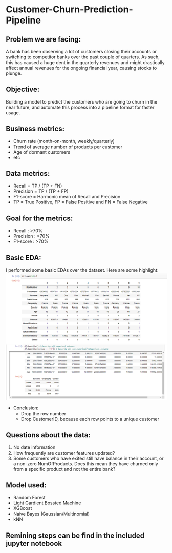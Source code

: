 # Customer-Churn-Prediction-Pipeline
## Problem we are facing:
A bank has been observing a lot of customers closing their accounts or switching to competitor banks over the past couple of quarters. As such, this has caused a huge dent in the quarterly revenues and might drastically affect annual revenues for the ongoing financial year, causing stocks to plunge. 
## Objective:
Building a model to predict the customers who are going to churn in the near future, and automate this process into a pipeline format for faster usage.
## Business metrics:
- Churn rate (month-on-month, weekly/quarterly)
- Trend of average number of products per customer
- Age of dormant customers
- etc
## Data metrics:
- Recall = TP / (TP + FN)
- Precision = TP / (TP + FP)
- F1-score = Harmonic mean of Recall and Precision
- TP = True Positive, FP = False Positive and FN = False Negative
## Goal for the metrics:
- Recall : >70%
- Precision : >70%
- F1-score : >70%


## Basic EDA:
I performed some basic EDAs over the dataset. Here are some highlight:
![](image/Screenshot_6.png)
![](image/Screenshot_1.png)
- Conclusion:
  - Drop the row number
  - Drop CustomerID, because each row points to a unique customer

## Questions about the data:
1. No date information
2. How frequently are customer features updated?
3. Some customers who have exited still have balance in their account, or a non-zero NumOfProducts. Does this mean they have churned only from a specific product and not the entire bank?

## Model used:
- Random Forest
- Light Gardient Bossted Machine
- XGBoost
- Naive Bayes (Gaussian/Multinomial)
- kNN
## Remining steps can be find in the included jupyter notebook
